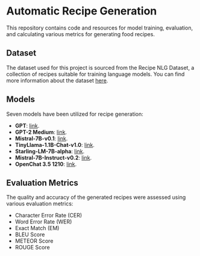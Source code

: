 # Automatic Recipe Generation

This repository contains code and resources for model training, evaluation, and calculating various metrics for generating food recipes.

## Dataset
The dataset used for this project is sourced from the Recipe NLG Dataset, a collection of recipes suitable for training language models. You can find more information about the dataset [here](https://huggingface.co/datasets/recipe_nlg).

## Models
Seven models have been utilized for recipe generation:

- **GPT**: [link](https://huggingface.co/gpt2).
- **GPT-2 Medium**: [link](https://huggingface.co/gpt2-medium).
- **Mistral-7B-v0.1**: [link](https://huggingface.co/mistral-7B-v0.1).
- **TinyLlama-1.1B-Chat-v1.0**: [link](https://huggingface.co/tinyllama-1.1B-chat-v1.0).
- **Starling-LM-7B-alpha**: [link](https://huggingface.co/berkeley-nest/Starling-LM-7B-alpha).
- **Mistral-7B-Instruct-v0.2**: [link](https://huggingface.co/mistralai/Mistral-7B-Instruct-v0.2).
- **OpenChat 3.5 1210**: [link](https://huggingface.co/openchat/openchat-3.5-1210).

## Evaluation Metrics
The quality and accuracy of the generated recipes were assessed using various evaluation metrics:

- Character Error Rate (CER)
- Word Error Rate (WER)
- Exact Match (EM)
- BLEU Score
- METEOR Score
- ROUGE Score
